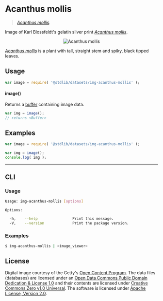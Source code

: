 # Acanthus mollis

> [*Acanthus mollis*][getty-src].

<section class="intro">

Image of Karl Blossfeldt's gelatin silver print [*Acanthus mollis*][getty-src].

<!-- <image align="center" src="./data/image.jpg" alt="Acanthus mollis"> -->

<div class="image" align="center">
    <img src="https://cdn.rawgit.com/stdlib-js/stdlib/30236137d43c6a0dc458588e66527f6762e10634/lib/node_modules/%40stdlib/datasets/img-acanthus-mollis/data/image.jpg" alt="Acanthus mollis">
    <br>
</div>

<!-- </image> -->

[*Acanthus mollis*][getty-src] is a plant with tall, straight stem and spiky, black tipped leaves.

</section>

<!-- /.intro -->


<section class="usage">

## Usage

``` javascript
var image = require( '@stdlib/datasets/img-acanthus-mollis' );
```

#### image()

Returns a [buffer][node-buffer] containing image data.

``` javascript
var img = image();
// returns <Buffer>
```

</section>

<!-- /.usage -->


<section class="examples">

<!-- TODO: more creative example. -->

## Examples

``` javascript
var image = require( '@stdlib/datasets/img-acanthus-mollis' );

var img = image();
console.log( img );
```

</section>

<!-- /.examples -->


---

<section class="cli">

## CLI

<section class="usage">

### Usage

``` bash
Usage: img-acanthus-mollis [options]

Options:

  -h,    --help                Print this message.
  -V,    --version             Print the package version.
```

</section>

<!-- /.usage -->


<section class="examples">

### Examples

``` bash
$ img-acanthus-mollis | <image_viewer>
```

</section>

<!-- /.examples -->

</section>

<!-- /.cli -->


<!-- <license> -->

## License

Digital image courtesy of the Getty's [Open Content Program][getty-open-content]. The data files (databases) are licensed under an [Open Data Commons Public Domain Dedication & License 1.0][pddl-1.0] and their contents are licensed under [Creative Commons Zero v1.0 Universal][cc0]. The software is licensed under [Apache License, Version 2.0][apache-license].

<!-- </license> -->


<section class="links">

[getty-open-content]: http://www.getty.edu/about/opencontent.html
[pddl-1.0]: http://opendatacommons.org/licenses/pddl/1.0/
[cc0]: https://creativecommons.org/publicdomain/zero/1.0
[apache-license]: https://www.apache.org/licenses/LICENSE-2.0

[getty-src]: http://www.getty.edu/art/collection/objects/35443/karl-blossfeldt-acanthus-mollis-german-1928/

[node-buffer]: https://nodejs.org/api/buffer.html

</section>

<!-- /.links -->
